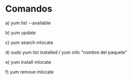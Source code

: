 # Comandos 

a) yum list --available

b) yum update

c) yum search mlocate

d) sudo yum list installed / yum info "nombre del paquete"

e) yum install mlocate

f) yum remove mlocate

